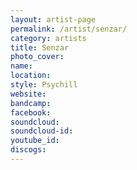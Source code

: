 ```yaml
---
layout: artist-page
permalink: /artist/senzar/
category: artists
title: Senzar
photo_cover: 
name: 
location: 
style: Psychill
website: 
bandcamp: 
facebook: 
soundcloud: 
soundcloud-id: 
youtube_id: 
discogs: 
---
```

